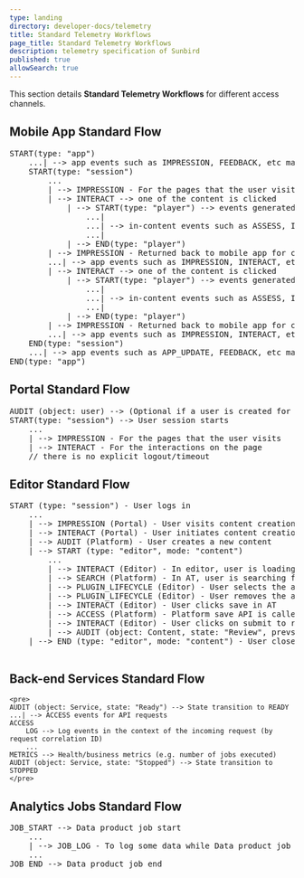 ```yaml
---
type: landing
directory: developer-docs/telemetry
title: Standard Telemetry Workflows
page_title: Standard Telemetry Workflows
description: telemetry specification of Sunbird
published: true
allowSearch: true
--- 
```

This section details **Standard Telemetry Workflows** for different access channels.

## Mobile App Standard Flow

<pre>
START(type: "app")
    ...| --> app events such as IMPRESSION, FEEDBACK, etc may happen
    START(type: "session")
        ...
        | --> IMPRESSION - For the pages that the user visits
        | --> INTERACT --> one of the content is clicked
            | --> START(type: "player") --> events generated by specific content
                ...|
                ...| --> in-content events such as ASSESS, INTERACT, IMPRESSION, LEVEL_SET etc.
                ...|
            | --> END(type: "player")
        | --> IMPRESSION - Returned back to mobile app for content player
        ...| --> app events such as IMPRESSION, INTERACT, etc. may happen
        | --> INTERACT --> one of the content is clicked
            | --> START(type: "player") --> events generated by specific content
                ...|
                ...| --> in-content events such as ASSESS, INTERACT, IMPRESSION, LEVEL_SET etc.
                ...|
            | --> END(type: "player")
        | --> IMPRESSION - Returned back to mobile app for content player
        ...| --> app events such as IMPRESSION, INTERACT, etc. may happen
    END(type: "session")
    ...| --> app events such as APP_UPDATE, FEEDBACK, etc may happen
END(type: "app")
</pre>

## Portal Standard Flow

<pre>
AUDIT (object: user) --> (Optional if a user is created for the first time)
START(type: "session") --> User session starts
    ...
    | --> IMPRESSION - For the pages that the user visits
    | --> INTERACT - For the interactions on the page
    // there is no explicit logout/timeout
</pre>

## Editor Standard Flow

<pre>
START (type: "session") - User logs in
    ...
    | --> IMPRESSION (Portal) - User visits content creation page (cdata session)
    | --> INTERACT (Portal) - User initiates content creation
    | --> AUDIT (Platform) - User creates a new content
    | --> START (type: "editor", mode: "content")
        ...
        | --> INTERACT (Editor) - In editor, user is loading the asset browser
        | --> SEARCH (Platform) - In AT, user is searching for assets (cdata session, search result id)
        | --> PLUGIN_LIFECYCLE (Editor) - User selects the asset for content (which search result was used)
        | --> PLUGIN_LIFECYCLE (Editor) - User removes the asset from content
        | --> INTERACT (Editor) - User clicks save in AT
        | --> ACCESS (Platform) - Platform save API is called
        | --> INTERACT (Editor) - User clicks on submit to review
        | --> AUDIT (object: Content, state: "Review", prevstate: "Draft") - Platform sends the content to review state
    | --> END (type: "editor", mode: "content") - User closes the editor and goes back to portal
    </pre>

## Back-end Services Standard Flow
    
    <pre> 
    AUDIT (object: Service, state: "Ready") --> State transition to READY
    ...| --> ACCESS events for API requests
    ACCESS
        LOG --> Log events in the context of the incoming request (by request correlation ID)
        ...
    METRICS --> Health/business metrics (e.g. number of jobs executed)
    AUDIT (object: Service, state: "Stopped") --> State transition to STOPPED
    </pre>

## Analytics Jobs Standard Flow

<pre>
JOB_START --> Data product job start
    ...
    | --> JOB_LOG - To log some data while Data product job is in progress
    ...
JOB_END --> Data product job end
</pre>

